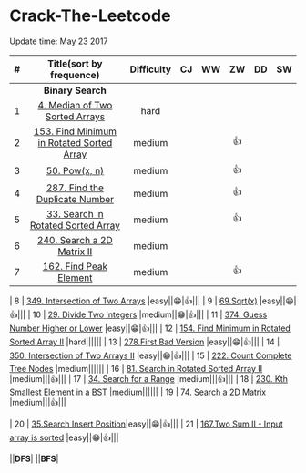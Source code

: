 # Crack-The-Leetcode



Update time: May 23 2017


| # | Title(sort by frequence) | Difficulty |CJ | WW | ZW | DD | SW|
|:---:|:---:|:---:|:---:|:---:|:---:|:---:|:---:|
||**Binary Search**|
| 1 | [4. Median of Two Sorted Arrays](https://leetcode.com/problems/median-of-two-sorted-arrays/#/description) |hard||||||
| 2 | [153. Find Minimum in Rotated Sorted Array](https://leetcode.com/problems/find-minimum-in-rotated-sorted-array/#/description) |medium|||:+1:|||
| 3 | [50. Pow(x, n)](https://leetcode.com/problems/powx-n/#/description) |medium|||:+1:|||
| 4 | [287. Find the Duplicate Number](https://leetcode.com/problems/find-the-duplicate-number/#/description) |medium|||:+1:|||
| 5 | [33. Search in Rotated Sorted Array](https://leetcode.com/problems/search-in-rotated-sorted-array/#/description) |medium|||:+1:|||
| 6 | [240. Search a 2D Matrix II](https://leetcode.com/problems/search-a-2d-matrix-ii/#/description) |medium||||||
| 7 | [162. Find Peak Element](https://leetcode.com/problems/find-peak-element/#/description) |medium|||:+1:|||

| 8 | [349. Intersection of Two Arrays](https://leetcode.com/problems/intersection-of-two-arrays/#/description) |easy||:grin:|:+1:|||
| 9 | [69.Sqrt(x)](https://leetcode.com/problems/sqrtx/#/description) |easy||:grin:|:+1:|||
| 10 | [29. Divide Two Integers](https://leetcode.com/problems/divide-two-integers/#/description) |medium||:grin:|:+1:|||
| 11 | [374. Guess Number Higher or Lower](https://leetcode.com/problems/guess-number-higher-or-lower/#/description) |easy||:grin:|:+1:|||
| 12 | [154. Find Minimum in Rotated Sorted Array II](https://leetcode.com/problems/find-minimum-in-rotated-sorted-array-ii/#/description) |hard||||||
| 13 | [278.First Bad Version](https://leetcode.com/problems/first-bad-version/#/description) |easy||:grin:|:+1:|||
| 14 | [350. Intersection of Two Arrays II](https://leetcode.com/problems/intersection-of-two-arrays-ii/#/description) |easy||:grin:|:+1:|||
| 15 | [222. Count Complete Tree Nodes](https://leetcode.com/problems/count-complete-tree-nodes/#/description) |medium||||||
| 16 | [81. Search in Rotated Sorted Array II](https://leetcode.com/problems/search-in-rotated-sorted-array-ii/#/description) |medium|||:+1:|||
| 17 | [34. Search for a Range](https://leetcode.com/problems/search-for-a-range/#/description) |medium|||:+1:|||
| 18 | [230. Kth Smallest Element in a BST](https://leetcode.com/problems/kth-smallest-element-in-a-bst/#/description) |medium||||||
| 19 | [74. Search a 2D Matrix](https://leetcode.com/problems/search-a-2d-matrix/#/description) |medium|||:+1:|||

| 20 | [35.Search Insert Position](https://leetcode.com/problems/search-insert-position/#/description)|easy||:grin:|:+1:|||
| 21 | [167.Two Sum II - Input array is sorted](https://leetcode.com/problems/two-sum-ii-input-array-is-sorted/#/description) |easy||:grin:|:+1:|||

||**DFS**|
||**BFS**|
